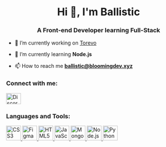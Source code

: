 <h1 align="center">Hi 👋, I'm Ballistic</h1>
<h3 align="center">A Front-end Developer learning Full-Stack</h3>

- 🔭 I’m currently working on [Torevo](https://torevo.xyz)

- 🌱 I’m currently learning **Node.js**

- 📫 How to reach me **ballistic@bloomingdev.xyz**

<h3 align="left">Connect with me:</h3>
<p align="left">
    <a href="https://discord.gg/EDJJeJG3JN" target="_blank">
        <img align="center" src="https://cdn.jsdelivr.net/npm/@fortawesome/fontawesome-free@6.4.2/svgs/brands/discord.svg" alt="Discord" height="30" width="40" />
    </a>
</p>

<h3 align="left">Languages and Tools:</h3>
<p align="left">
    <a href="https://www.w3schools.com/css/" target="_blank" rel="noreferrer">
        <img src="https://cdn.jsdelivr.net/npm/@fortawesome/fontawesome-free@6.4.2/svgs/brands/css3-alt.svg" alt="CSS3" width="40" height="40"/>
    </a>
    <a href="https://www.figma.com/" target="_blank" rel="noreferrer">
        <img src="https://cdn.jsdelivr.net/npm/@fortawesome/fontawesome-free@6.4.2/svgs/brands/figma.svg" alt="Figma" width="40" height="40"/>
    </a>
    <a href="https://www.w3.org/html/" target="_blank" rel="noreferrer">
        <img src="https://cdn.jsdelivr.net/npm/@fortawesome/fontawesome-free@6.4.2/svgs/brands/html5.svg" alt="HTML5" width="40" height="40"/>
    </a>
    <a href="https://developer.mozilla.org/en-US/docs/Web/JavaScript" target="_blank" rel="noreferrer">
        <img src="https://cdn.jsdelivr.net/npm/@fortawesome/fontawesome-free@6.4.2/svgs/brands/js.svg" alt="JavaScript" width="40" height="40"/>
    </a>
    <a href="https://www.mongodb.com/" target="_blank" rel="noreferrer">
        <img src="https://cdn.jsdelivr.net/npm/@fortawesome/fontawesome-free@6.4.2/svgs/brands/mdb.svg" alt="MongoDB" width="40" height="40"/>
    </a>
    <a href="https://nodejs.org" target="_blank" rel="noreferrer">
        <img src="https://cdn.jsdelivr.net/npm/@fortawesome/fontawesome-free@6.4.2/svgs/brands/node-js.svg" alt="Node.js" width="40" height="40"/>
    </a>
    <a href="https://www.python.org" target="_blank" rel="noreferrer">
        <img src="https://cdn.jsdelivr.net/npm/@fortawesome/fontawesome-free@6.4.2/svgs/brands/python.svg" alt="Python" width="40" height="40"/>
    </a>
</p>
